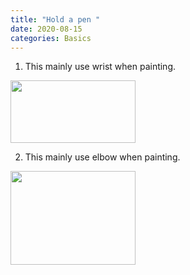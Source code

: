 ```yaml
---
title: "Hold a pen "
date: 2020-08-15
categories: Basics
---
```


1. This mainly use wrist when painting.

<img src="https://i.postimg.cc/c44R4fB5/Hand1.jpg" width="200px" height="100px" />

2. This mainly use elbow when painting.

<img src="https://i.postimg.cc/bNCQGd6Y/Hand2-1.jpg" width="200px" height="150px" />

[jekyll-docs]: https://jekyllrb.com/docs/home
[jekyll-gh]: https://github.com/jekyll/jekyll
[jekyll-talk]: https://talk.jekyllrb.com/

